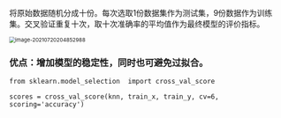 将原始数据随机分成十份。每次选取1份数据集作为测试集，9份数据作为训练集。交叉验证重复十次，取十次准确率的平均值作为最终模型的评价指标。

<img src="https://raw.githubusercontent.com/letMeEmoForAWhile/typoraImage/main/img/image-20210720204852988.png" alt="image-20210720204852988" style="zoom:67%;" />

### 优点：增加模型的稳定性，同时也可避免过拟合。

```
from sklearn.model_selection  import cross_val_score

scores = cross_val_score(knn, train_x, train_y, cv=6, scoring='accuracy') 
```

